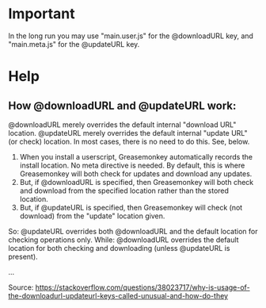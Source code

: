 # Important
In the long run you may use "main.user.js" for the @downloadURL key, and "main.meta.js" for the @updateURL key.

# Help
## How @downloadURL and @updateURL work:
@downloadURL merely overrides the default internal "download URL" location.
@updateURL merely overrides the default internal "update URL" (or check) location.
In most cases, there is no need to do this. See, below.

1. When you install a userscript, Greasemonkey automatically records the install location. No meta directive is needed. By default, this is where Greasemonkey will both check for updates and download any updates.
2. But, if @downloadURL is specified, then Greasemonkey will both check and download from the specified location rather than the stored location.
3. But, if @updateURL is specified, then Greasemonkey will check (not download) from the "update" location given.

So: @updateURL overrides both @downloadURL and the default location for checking operations only.
While: @downloadURL overrides the default location for both checking and downloading (unless @updateURL is present).

...

Source: https://stackoverflow.com/questions/38023717/why-is-usage-of-the-downloadurl-updateurl-keys-called-unusual-and-how-do-they
